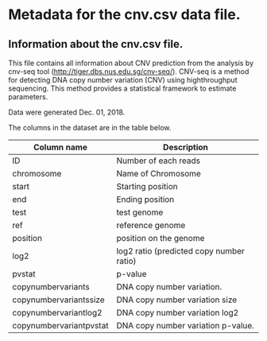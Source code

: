 # Metadata for the cnv.csv data file.

## Information about the cnv.csv file.

This file contains all information about CNV prediction from the analysis by cnv-seq tool (http://tiger.dbs.nus.edu.sg/cnv-seq/). CNV-seq is a method for detecting DNA copy number variation (CNV) using highthroughput
sequencing. This method provides a statistical framework to estimate parameters.


Data were generated Dec. 01, 2018.


The columns in the dataset are in the table below.



Column name | Description
--------------|------------
ID | Number of each reads
chromosome | Name of Chromosome
start | Starting position
end | Ending position
test | test genome
ref | reference genome
position | position on the genome
log2 | log2 ratio (predicted copy number ratio)
pvstat | p-value
copynumbervariants | DNA copy number variation.
copynumbervariantssize | DNA copy number variation size
copynumbervariantlog2 | DNA copy number variation log2
copynumbervariantpvstat | DNA copy number variation p-value.

